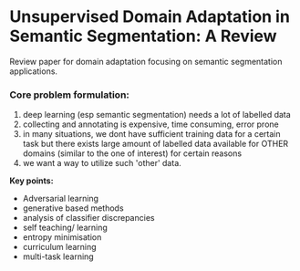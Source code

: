 # Unsupervised Domain Adaptation in Semantic Segmentation: A Review

Review paper for domain adaptation focusing on semantic segmentation applications. 

### Core problem formulation: 
1. deep learning (esp semantic segmentation) needs a lot of labelled data  
2. collecting and annotating is expensive, time consuming, error prone  
3. in many situations, we dont have sufficient training data for a certain task but there exists large amount of labelled data available for OTHER domains (similar to the one of interest) for certain reasons  
4. we want a way to utilize such 'other' data.

**Key points:**
- Adversarial learning
- generative based methods
- analysis of classifier discrepancies
- self teaching/ learning
- entropy minimisation
- curriculum learning
- multi-task learning


